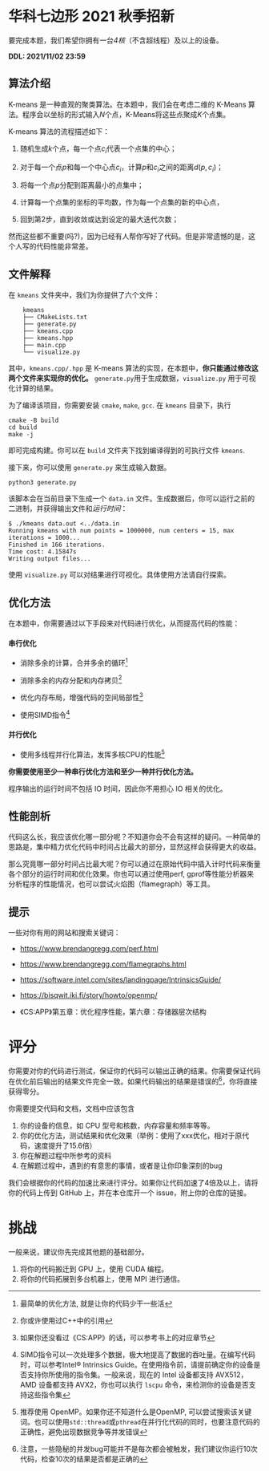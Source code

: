 # 华科七边形 2021 秋季招新

要完成本题，我们希望你拥有一台*4核*（不含超线程）及以上的设备。

**DDL: 2021/11/02 23:59**

## 算法介绍

K-means 是一种直观的聚类算法。在本题中，我们会在考虑二维的 K-Means
算法。程序会以坐标的形式输入$N$个点，K-Means将这些点聚成$K$个点集。

K-means 算法的流程描述如下：

1.  随机生成$k$个点，每一个点$c_i$代表一个点集的中心；

2.  对于每一个点$p$和每一个中心点$c_i$，计算$p$和$c_i$之间的距离$d(p, c_i)$；

3.  将每一个点$p$分配到距离最小的点集中；

4.  计算每一个点集的坐标的平均数，作为每一个点集的新的中心点，

5.  回到第2步，直到收敛或达到设定的最大迭代次数；

然而这些都不重要(吗?)，因为已经有人帮你写好了代码。但是非常遗憾的是，这个人写的代码性能非常差。

## 文件解释

在 `kmeans` 文件夹中，我们为你提供了六个文件：

        kmeans
        ├── CMakeLists.txt
        ├── generate.py
        ├── kmeans.cpp
        ├── kmeans.hpp
        ├── main.cpp
        └── visualize.py

其中，`kmeans.cpp/.hpp` 是 K-means 算法的实现，在本题中，**你只能通过修改这两个文件来实现你的优化。**
`generate.py`用于生成数据，`visualize.py` 用于可视化计算的结果。

为了编译该项目，你需要安装 `cmake`, `make`, `gcc`. 在 `kmeans`
目录下，执行

    cmake -B build
    cd build
    make -j

即可完成构建。你可以在 `build` 文件夹下找到编译得到的可执行文件
`kmeans`.

接下来，你可以使用 `generate.py` 来生成输入数据。

    python3 generate.py

该脚本会在当前目录下生成一个 `data.in`
文件。生成数据后，你可以运行之前的二进制，并获得输出文件和*运行时间*：

    $ ./kmeans data.out <../data.in 
    Running kmeans with num points = 1000000, num centers = 15, max iterations = 1000...
    Finished in 166 iterations.
    Time cost: 4.15847s
    Writing output files...

使用 `visualize.py` 可以对结果进行可视化。具体使用方法请自行探索。

## 优化方法

在本题中，你需要通过以下手段来对代码进行优化，从而提高代码的性能：

#### 串行优化

-   消除多余的计算，合并多余的循环[^1]

-   消除多余的内存分配和内存拷贝[^2]

-   优化内存布局，增强代码的空间局部性[^3]

-   使用SIMD指令[^4]

#### 并行优化

-   使用多线程并行化算法，发挥多核CPU的性能[^5]

**你需要使用至少一种串行优化方法和至少一种并行优化方法。**

程序输出的运行时间不包括 IO 时间，因此你不用担心 IO 相关的优化。

## 性能剖析

代码这么长，我应该优化哪一部分呢？不知道你会不会有这样的疑问。一种简单的思路是，集中精力优化代码中时间占比最大的部分，显然这样会获得更大的收益。

那么究竟哪一部分时间占比最大呢？你可以通过在原始代码中插入计时代码来衡量各个部分的运行时间和优化效果。你也可以通过使用perf,
gprof等性能分析器来分析程序的性能情况，也可以尝试火焰图（flamegraph）等工具。

## 提示

一些对你有用的网站和搜索关键词：

-   <https://www.brendangregg.com/perf.html>

-   <https://www.brendangregg.com/flamegraphs.html>

-   <https://software.intel.com/sites/landingpage/IntrinsicsGuide/>

-   <https://bisqwit.iki.fi/story/howto/openmp/>

-   《CS:APP》第五章：优化程序性能，第六章：存储器层次结构

# 评分

你需要对你的代码进行测试，保证你的代码可以输出正确的结果。你需要保证代码在优化前后输出的结果文件完全一致。如果代码输出的结果是错误的[^6]，你将直接获得零分。

你需要提交代码和文档，文档中应该包含

1.  你的设备的信息，如 CPU 型号和核数，内存容量和频率等等。
2.  你的优化方法，测试结果和优化效果（举例：使用了xxx优化，相对于原代码，速度提升了15.6倍）
3.  你在解题过程中所参考的资料
4.  在解题过程中，遇到的有意思的事情，或者是让你印象深刻的bug

我们会根据你的代码的加速比来进行评分。如果你让代码加速了4倍及以上，请将你的代码上传到 GitHub 上，并在本仓库开一个 issue，附上你的仓库的链接。

# 挑战

一般来说，建议你先完成其他题的基础部分。

1.  将你的代码搬迁到 GPU 上，使用 CUDA 编程。
2.  将你的代码拓展到多台机器上，使用 MPI 进行通信。

[^1]: 最简单的优化方法, 就是让你的代码少干一些活

[^2]: 你或许使用过C++中的引用

[^3]: 如果你还没看过《CS:APP》的话，可以参考书上的对应章节

[^4]: SIMD指令可以一次处理多个数据，极大地提高了数据的吞吐量。在编写代码时，可以参考Intel® Intrinsics Guide。在使用指令前，请提前确定你的设备是否支持你所使用的指令集。一般来说，现在的 Intel 设备都支持 AVX512，AMD 设备都支持 AVX2，你也可以执行 `lscpu` 命令，来检测你的设备是否支持这些指令集

[^5]: 推荐使用 OpenMP。如果你还不知道什么是OpenMP, 可以尝试搜索该关键词。也可以使用`std::thread`或`pthread`在并行化代码的同时，也要注意代码的正确性，避免出现数据竞争等并发错误

[^6]: 注意，一些隐秘的并发bug可能并不是每次都会被触发，我们建议你运行10次代码，检查10次的结果是否都是正确的
